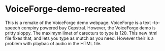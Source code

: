 # VoiceForge-demo-recreated
This is a remake of the VoiceForge demo webpage. VoiceForge is a text -to-speech compiny powered buy Cepstral. However, the VoiceForge demo is pritty sloppy. The maximym limet of carecturs to type is 120. This new html file fixes that, and lets you type as mutch as you need. However their is a problem with playbac of audio in the HTML file.

